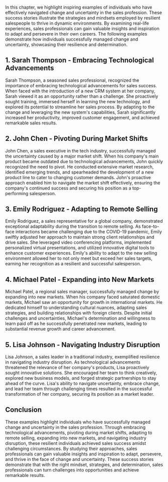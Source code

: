 
In this chapter, we highlight inspiring examples of individuals who have effectively navigated change and uncertainty in the sales profession. These success stories illustrate the strategies and mindsets employed by resilient salespeople to thrive in dynamic environments. By examining real-life experiences, sales professionals can gain valuable insights and inspiration to adapt and persevere in their own careers. The following examples demonstrate how individuals successfully managed change and uncertainty, showcasing their resilience and determination.

1\. Sarah Thompson - Embracing Technological Advancements
--------------------------------------------------------

Sarah Thompson, a seasoned sales professional, recognized the importance of embracing technological advancements for sales success. When faced with the introduction of a new CRM system at her company, Sarah viewed it as an opportunity rather than a challenge. She proactively sought training, immersed herself in learning the new technology, and explored its potential to streamline her sales process. By adapting to the change and leveraging the new system's capabilities, Sarah significantly increased her productivity, improved customer engagement, and achieved remarkable sales results.

2\. John Chen - Pivoting During Market Shifts
--------------------------------------------

John Chen, a sales executive in the tech industry, successfully managed the uncertainty caused by a major market shift. When his company's main product became outdated due to technological advancements, John quickly recognized the need to pivot. He conducted extensive market research, identified emerging trends, and spearheaded the development of a new product line to cater to changing customer demands. John's proactive approach enabled him to navigate the market shift effectively, ensuring the company's continued success and securing his position as a top-performing salesperson.

3\. Emily Rodriguez - Adapting to Remote Selling
-----------------------------------------------

Emily Rodriguez, a sales representative for a global company, demonstrated exceptional adaptability during the transition to remote selling. As face-to-face interactions became challenging due to the COVID-19 pandemic, Emily swiftly adjusted her approach to maintain strong client relationships and drive sales. She leveraged video conferencing platforms, implemented personalized virtual presentations, and utilized innovative digital tools to enhance customer experiences. Emily's ability to adapt to the new selling environment allowed her to not only meet but exceed her sales targets, earning her recognition as a resilient and successful salesperson.

4\. Michael Patel - Expanding into New Markets
---------------------------------------------

Michael Patel, a regional sales manager, successfully managed change by expanding into new markets. When his company faced saturated domestic markets, Michael saw an opportunity for growth in international markets. He dedicated himself to understanding cultural nuances, adapting sales strategies, and building relationships with foreign clients. Despite initial challenges and uncertainties, Michael's determination and willingness to learn paid off as he successfully penetrated new markets, leading to substantial revenue growth and career advancement.

5\. Lisa Johnson - Navigating Industry Disruption
------------------------------------------------

Lisa Johnson, a sales leader in a traditional industry, exemplified resilience in navigating industry disruption. As technological advancements threatened the relevance of her company's products, Lisa proactively sought innovative solutions. She encouraged her team to think creatively, explored new business models, and forged strategic partnerships to stay ahead of the curve. Lisa's ability to navigate uncertainty, embrace change, and lead her team through challenging times resulted in the successful transformation of her company, securing its position as a market leader.

Conclusion
----------

These examples highlight individuals who have successfully managed change and uncertainty in the sales profession. Through embracing technological advancements, pivoting during market shifts, adapting to remote selling, expanding into new markets, and navigating industry disruption, these resilient individuals achieved sales success amidst challenging circumstances. By studying their approaches, sales professionals can gain valuable insights and inspiration to adapt, persevere, and thrive in the face of change and uncertainty. These success stories demonstrate that with the right mindset, strategies, and determination, sales professionals can turn challenges into opportunities and achieve remarkable results.
